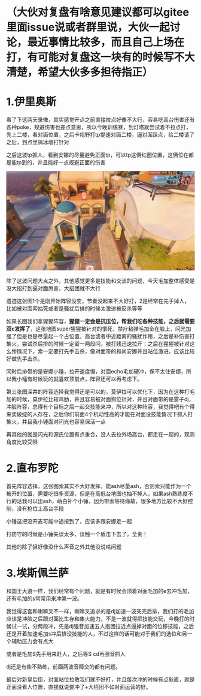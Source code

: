 # （大伙对复盘有啥意见建议都可以gitee里面issue说或者群里说，大伙一起讨论，最近事情比较多，而且自己上场在打，有可能对复盘这一块有的时候写不大清楚，希望大伙多多担待指正）

# 1.伊里奥斯

看了下这两天录像，其实感觉开点之前直接拉点好像不大行，容易吃高台伤害还有各种poke，规避伤害也差点意思，所以今晚训练赛，到灯塔就尝试着不拉点打，先上二楼，看对面位置，之后卡视野打tp提速对面二楼，逼对面踩点，给二楼请了之后，到点里隔冰墙打针对



之后这波tp抓人，看到安娜的尽量避免正面tp，可以tp这俩红圈位置，这俩位在都是能tp到的，并且能好一点规避正面的伤害

![image-20231209122227802](image/image-20231209122227802.png)

除了这波问题大点之外，其他感觉更多是技能和交流的问题，今天毛加整体感受是没大招打到逼对面厉害，大招团就不大行



遗迹这张图1个是刚开始阵容没变，节奏没起来不大好打，2是经常在先手掉人，比如被对面索抽死或者是骚扰后排的时候太激进被反杀等等

如果长图我们拿猩猩阵容，**猩猩一定会是抗压位，帮我们吃各种技能，之后就需要双c发挥了**，这张地图super猩猩被针对的恨死，禁疗粘弹毛加全在脸上，闪光加强了但是也是尽量起一个占位置，高台或者中近距离的骚扰作用，之后是补伤害打集火，尝试杀后排的时候一定留一两段闪，被打残迅速拉开；之后在猩猩被针对这么惨情况下，索一定要打先手击杀，像对面带的和尚安娜并且站位激进，应该比较好做先手击杀。

同时后排带的是安娜小锤，拉开速度慢，对面echo毛加硬冲，保不太住安娜，所以我小锤有时候玩的就喜欢顶前点，阵容还可以再考虑下。



第三张图深井的阵容选择我觉得还是可以的，莫伊拉可以优化下，因为在这种打毛加的时候，莫伊拉比较鸡肋，并且容易被对面狗位针对，并且对面带的是雾子dj，冲脸阵容，总得有个目标之后一起交技能来冲，所以对这种阵容，我觉得吧有个得来卖破绽的人存在，之后你们前面4个机动性高的才能在对面没技能情况下抓人打集火，并且我小锤面对闪光也容易保活一点

再其他的就是闪光和源氏位置有点重合，没人去拉外场高台，都走在一起的，观测角度比较受限





# 2.直布罗陀

首先阵容选择，这张图索其实不大好发挥，能ash尽量ash，否则索只能作为一个被开的位置，需要吃很多资源，但是在高低台地图也抽不掉人，如果ash熟练度不行的话我可以出ash，萌白补个小锤，因为带索等待缘故，很多地方比较不大好控制，没有抢位上高台手段

小锤这把没开麦可能中途按到了，应该多跟安娜走一起



打防守的时候是小锤失误太多，误触一个盾击下去了，全责！

其他的除了狙好像没什么声音之外其他没说啥问题



# 3.埃斯佩兰萨

和国王大道一样，我们经常有个问题，就是有时候会顶着对面毛加的e去冲毛加，还有毛加的s常常用来冲第一波。

我觉得这套和喇嘛叉不一样，喇嘛叉追求的是dj加速一波突完后排，我们打的毛加应该是冲脸之后跟对面比生存和集火能力，不是一波就得把技能交玩，今晚打的时候试一试，分两段冲，先是dj强音加速五人抱团拉近点逼掉对面的位移技能，之后还是开着加速毛加s冲后排没技能的人，不过这样的话可能对于我们的选位和另一个辅助压力会有点大

或者是毛加S先手用来赶人，之后等S cd再强音抓人

dj还是有些不熟练，前面两波音障交的都有问题。







最后对新皇后街，对面站位拉散我们就不好打，并且每次冲的时候有点耿直，就是正面没看人位置，直接就说要冲了+大招团不如对面运营的好。